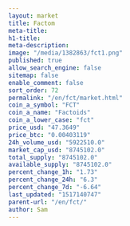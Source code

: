 ```yaml
---
layout: market
title: Factom
meta-title: 
h1-title: 
meta-description: 
image: "/media/1382863/fct1.png"
published: true
allow_search_engine: false
sitemap: false
enable_comment: false
sort_order: 72
permalink: "/en/fct/market.html"
coin_a_symbol: "FCT"
coin_a_name: "Factoids"
coin_a_lower_case: "fct"
price_usd: "47.3649"
price_btc: "0.00403119"
24h_volume_usd: "5922510.0"
market_cap_usd: "8745102.0"
total_supply: "8745102.0"
available_supply: "8745102.0"
percent_change_1h: "1.73"
percent_change_24h: "6.3"
percent_change_7d: "-6.64"
last_updated: "1517140747"
parent-url: "/en/fct/"
author: Sam
---
```


